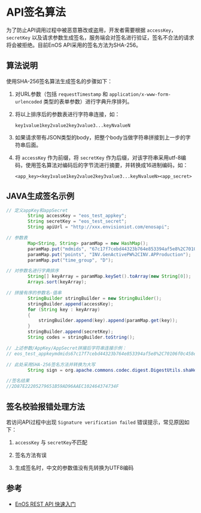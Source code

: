 # API签名算法

为了防止API调用过程中被恶意篡改或盗用，开发者需要根据 `accessKey`，`secretKey` 以及请求参数生成签名，服务端会对签名进行验证，签名不合法的请求将会被拒绝。目前EnOS API采用的签名方法为SHA-256。

## 算法说明

使用SHA-256签名算法生成签名的步骤如下：

1. 对URL参数（包括 `requestTimestamp` 和 `application/x-www-form-urlencoded` 类型的表单参数）进行字典升序排列。

2. 将以上排序后的参数表进行字符串连接，如：

   ```
   key1value1key2value2key3value3...keyNvalueN
   ```

3. 如果请求带有JSON类型的body，把整个body当做字符串拼接到上一步的字符串后面。

4. 将 `accessKey` 作为前缀，将 `secretKey` 作为后缀，对该字符串采用utf-8编码，使用签名算法对编码后的字节流进行摘要，并转换成16进制编码，如：

   ```
   <app_key><key1value1key2value2key3value3...keyNvalueN><app_secret>
   ```

## **JAVA生成签名示例**

```java
// 定义appKey和appSecret
        String accessKey = "eos_test_appkey";
        String secretKey = "eos_test_secret";
        String apiUrl = "http://xxx.envisioniot.com/enosapi";

// 参数表
        Map<String, String> paramMap = new HashMap();
        paramMap.put("mdmids", "67c17f7cebd44323b764e853394af5e8%2C70106f0c458e4b3994e741670d6be659");
        paramMap.put("points", "INV.GenActivePW%2CINV.APProduction");
        paramMap.put("time_group", "D");

// 对参数名进行字典排序
        String[] keyArray = paramMap.keySet().toArray(new String[0]);
        Arrays.sort(keyArray);

// 拼接有序的参数名-值串
        StringBuilder stringBuilder = new StringBuilder();
        stringBuilder.append(accessKey);
        for (String key : keyArray)
        {
            stringBuilder.append(key).append(paramMap.get(key));
        }
        stringBuilder.append(secretKey);
        String codes = stringBuilder.toString();

// 上述参数/AppKey/AppSecret拼接后字符串连接示例：
// eos_test_appkeymdmids67c17f7cebd44323b764e853394af5e8%2C70106f0c458e4b3994e741670d6be659pointsINV.GenActivePW%2CINV.APProductiontime_groupDeos_test_secret

// 此处采用SHA-256签名方法并转换为大写
        String sign = org.apache.commons.codec.digest.DigestUtils.shaHex(codes).toUpperCase();

//签名结果
//2D87E22205279651B59AD96AAEC102464374734F
```

## 签名校验报错处理方法

若访问API过程中出现 `Signature verification failed` 错误提示，常见原因如下：

1.  `accessKey` 与 `secretKey`不匹配

2.  签名方法有误

3.  生成签名时，中文的参数值没有先转换为UTF8编码

## 参考

- [EnOS REST API 快速入门](gettingstarted_api)
